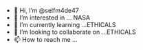 - 👋 Hi, I’m @selfm4de47
- 👀 I’m interested in ...  NASA
- 🌱 I’m currently learning ...ETHICALS
- 💞️ I’m looking to collaborate on ...ETHICALS
- 📫 How to reach me ...

<!---
selfm4de47/selfm4de47 is a ✨ special ✨ repository because its `README.md` (this file) appears on your GitHub profile.
You can click the Preview link to take a look at your changes.
--->
